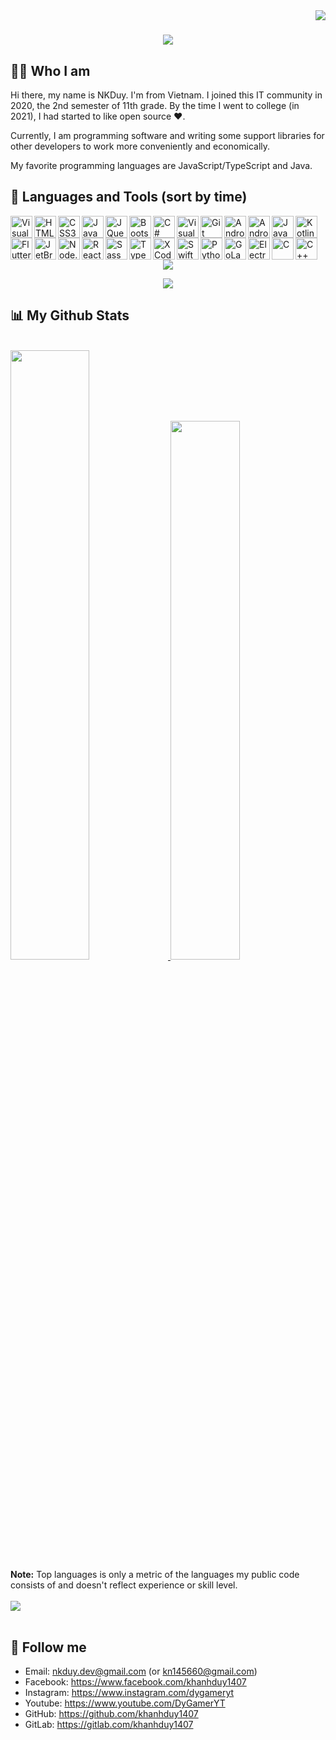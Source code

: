 <img align="right" src="https://visitor-badge.laobi.icu/badge?page_id=khanhduy1407">

<h1 align="center">
  <a href="https://git.io/typing-svg">
    <img src="https://readme-typing-svg.herokuapp.com?font=&size=30&duration=3000&color=03A9F4&center=true&vCenter=true&lines=Hello%2C+there!++%F0%9F%91%8B;My+name+is+NKDuy......;Nice+to+meet+you!">
  </a>
</h1>

## 🤷‍♂️ Who I am

Hi there, my name is NKDuy. I'm from Vietnam. I joined this IT community in 2020, the 2nd semester of 11th grade. By the time I went to college (in 2021), I had started to like open source ❤️.

Currently, I am programming software and writing some support libraries for other developers to work more conveniently and economically.

My favorite programming languages are JavaScript/TypeScript and Java.

## 🚀 Languages and Tools (sort by time)

<p align="left">
  <img align="left" alt="Visual Studio" width="35px" src="https://cdn.jsdelivr.net/gh/devicons/devicon/icons/visualstudio/visualstudio-plain.svg" />
  <img align="left" alt="HTML5" width="35px" src="https://cdn.jsdelivr.net/gh/devicons/devicon/icons/html5/html5-original.svg" />
  <img align="left" alt="CSS3" width="35px" src="https://cdn.jsdelivr.net/gh/devicons/devicon/icons/css3/css3-original.svg" />
  <img align="left" alt="JavaScript" width="35px" src="https://cdn.jsdelivr.net/gh/devicons/devicon/icons/javascript/javascript-original.svg" />
  <img align="left" alt="JQuery" width="35px" src="https://cdn.jsdelivr.net/gh/devicons/devicon/icons/jquery/jquery-plain-wordmark.svg" />
  <img align="left" alt="Bootstrap" width="35px" src="https://cdn.jsdelivr.net/gh/devicons/devicon/icons/bootstrap/bootstrap-original.svg" />
  <img align="left" alt="C#" width="35px" src="https://cdn.jsdelivr.net/gh/devicons/devicon/icons/csharp/csharp-original.svg" />
  <img align="left" alt="Visual Studio Code" width="35px" src="https://cdn.jsdelivr.net/gh/devicons/devicon/icons/vscode/vscode-original.svg" />
  <img align="left" alt="Git" width="35px" src="https://cdn.jsdelivr.net/gh/devicons/devicon/icons/git/git-original.svg" />
  <img align="left" alt="Android Studio" width="35px" src="https://cdn.jsdelivr.net/gh/devicons/devicon/icons/androidstudio/androidstudio-original.svg" />
  <img align="left" alt="Android" width="35px" src="https://cdn.jsdelivr.net/gh/devicons/devicon/icons/android/android-original.svg" />
  <img align="left" alt="Java" width="35px" src="https://cdn.jsdelivr.net/gh/devicons/devicon/icons/java/java-original.svg" />
  <img align="left" alt="Kotlin" width="35px" src="https://cdn.jsdelivr.net/gh/devicons/devicon/icons/kotlin/kotlin-original.svg" />
  <img align="left" alt="Flutter" width="35px" src="https://cdn.jsdelivr.net/gh/devicons/devicon/icons/flutter/flutter-original.svg" />
  <img align="left" alt="JetBrains" width="35px" src="https://cdn.jsdelivr.net/gh/devicons/devicon/icons/jetbrains/jetbrains-original.svg" />
  <img align="left" alt="Node.js" width="35px" src="https://cdn.jsdelivr.net/gh/devicons/devicon/icons/nodejs/nodejs-original.svg" />
  <img align="left" alt="React" width="35px" src="https://cdn.jsdelivr.net/gh/devicons/devicon/icons/react/react-original.svg" />
  <img align="left" alt="Sass" width="35px" src="https://cdn.jsdelivr.net/gh/devicons/devicon/icons/sass/sass-original.svg" />
  <img align="left" alt="TypeScript" width="35px" src="https://cdn.jsdelivr.net/gh/devicons/devicon/icons/typescript/typescript-original.svg" />
  <img align="left" alt="XCode" width="35px" src="https://cdn.jsdelivr.net/gh/devicons/devicon/icons/xcode/xcode-original.svg" />
  <img align="left" alt="Swift" width="35px" src="https://cdn.jsdelivr.net/gh/devicons/devicon/icons/swift/swift-original.svg" />
  <img align="left" alt="Python" width="35px" src="https://cdn.jsdelivr.net/gh/devicons/devicon/icons/python/python-original.svg" />
  <img align="left" alt="GoLang" width="35px" src="https://cdn.jsdelivr.net/gh/devicons/devicon/icons/go/go-original.svg" />
  <img align="left" alt="Electron" width="35px" src="https://cdn.jsdelivr.net/gh/devicons/devicon/icons/electron/electron-original.svg" />
  <img align="left" alt="C" width="35px" src="https://cdn.jsdelivr.net/gh/devicons/devicon/icons/c/c-original.svg" />
  <img align="left" alt="C++" width="35px" src="https://cdn.jsdelivr.net/gh/devicons/devicon/icons/cplusplus/cplusplus-original.svg" />
</p>

<br/><br/><br/>

<p align="center">
  <a href="https://github.com/khanhduy1407/github-readme-streak-stats">
    <img src="https://github-readme-streak-stats.herokuapp.com/?user=khanhduy1407&theme=black-ice&hide_border=true&stroke=0000&background=060A0CD0"/>
  </a>
</p>
<p align="center">
  <a href="https://github.com/khanhduy1407/github-profile-trophy">
    <img src="https://github-profile-trophy.vercel.app/?username=khanhduy1407&column=-1&theme=darkhub&no-frame=true" />
  </a>
</p>

## 📊 My Github Stats

<br/>
<a href="https://github.com/khanhduy1407/github-readme-stats">
  <img width="50%" src="https://nkduy-github-stats.vercel.app/api?username=khanhduy1407&show_icons=true&count_private=true&theme=react&hide_border=true&bg_color=0D1117" />
</a>
<a href="https://github.com/khanhduy1407/github-readme-stats">
  <img width="47%" src="https://nkduy-github-stats.vercel.app/api/top-langs/?username=khanhduy1407&langs_count=8&count_private=true&layout=compact&theme=react&hide_border=true&bg_color=0D1117" />
</a>
<br/>
<b>Note:</b> Top languages is only a metric of the languages my public code consists of and doesn't reflect experience or skill level.


<br/>
<br/>

<a href="https://github.com/khanhduy1407/github-readme-activity-graph">
  <img src="https://github-readme-activity-graph.vercel.app/graph?username=khanhduy1407&bg_color=0d1117&color=5bcdec&line=5bcdec&point=ffffff&area=true&hide_border=true" />
</a>

<br/>
<br/>

## 🎊 Follow me

- Email: nkduy.dev@gmail.com (or kn145660@gmail.com)
- Facebook: https://www.facebook.com/khanhduy1407
- Instagram: https://www.instagram.com/dygameryt
- Youtube: https://www.youtube.com/DyGamerYT
- GitHub: https://github.com/khanhduy1407
- GitLab: https://gitlab.com/khanhduy1407
